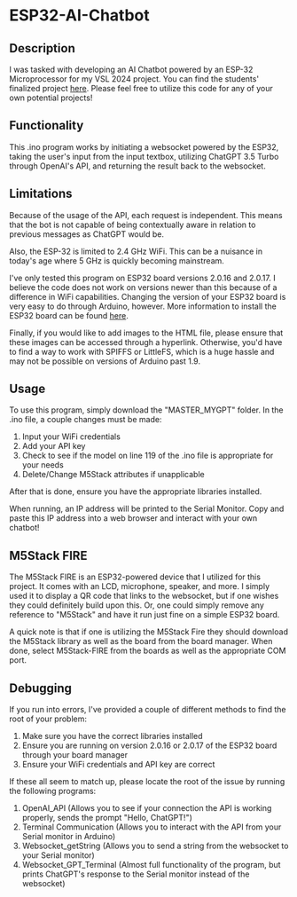 # ESP32-AI-Chatbot

## Description
I was tasked with developing an AI Chatbot powered by an ESP-32 Microprocessor for my VSL 2024 project. You can find the students' finalized project [here](https://github.com/SebastianYepez/Vegas-STEM-Lab-2024). Please feel free to utilize this code for any of your own potential projects!

## Functionality
This .ino program works by initiating a websocket powered by the ESP32, taking the user's input from the input textbox, utilizing ChatGPT 3.5 Turbo through OpenAI's API, and returning the result back to the websocket.

## Limitations
Because of the usage of the API, each request is independent. This means that the bot is not capable of being contextually aware in relation to previous messages as ChatGPT would be.

Also, the ESP-32 is limited to 2.4 GHz WiFi. This can be a nuisance in today's age where 5 GHz is quickly becoming mainstream.

I've only tested this program on ESP32 board versions 2.0.16 and 2.0.17. I believe the code does not work on versions newer than this because of a difference in WiFi capabilities. Changing the version of your ESP32 board is very easy to do through Arduino, however. More information to install the ESP32 board can be found [here](https://docs.espressif.com/projects/arduino-esp32/en/latest/installing.html).

Finally, if you would like to add images to the HTML file, please ensure that these images can be accessed through a hyperlink. Otherwise, you'd have to find a way to work with SPIFFS or LittleFS, which is a huge hassle and may not be possible on versions of Arduino past 1.9.

## Usage
To use this program, simply download the "MASTER_MYGPT" folder. In the .ino file, a couple changes must be made:
 1. Input your WiFi credentials
 2. Add your API key
 3. Check to see if the model on line 119 of the .ino file is appropriate for your needs
 4. Delete/Change M5Stack attributes if unapplicable

After that is done, ensure you have the appropriate libraries installed.

When running, an IP address will be printed to the Serial Monitor. Copy and paste this IP address into a web browser and interact with your own chatbot!

## M5Stack FIRE
The M5Stack FIRE is an ESP32-powered device that I utilized for this project. It comes with an LCD, microphone, speaker, and more. I simply used it to display a QR code that links to the websocket, but if one wishes they could definitely build upon this. Or, one could simply remove any reference to "M5Stack" and have it run just fine on a simple ESP32 board.

A quick note is that if one is utilizing the M5Stack Fire they should download the M5Stack library as well as the board from the board manager. When done, select M5Stack-FIRE from the boards as well as the appropriate COM port.

## Debugging
If you run into errors, I've provided a couple of different methods to find the root of your problem:
1. Make sure you have the correct libraries installed
2. Ensure you are running on version 2.0.16 or 2.0.17 of the ESP32 board through your board manager
3. Ensure your WiFi credentials and API key are correct

If these all seem to match up, please locate the root of the issue by running the following programs:
1. OpenAI_API (Allows you to see if your connection the API is working properly, sends the prompt "Hello, ChatGPT!")
2. Terminal Communication (Allows you to interact with the API from your Serial monitor in Arduino)
3. Websocket_getString (Allows you to send a string from the websocket to your Serial monitor)
4. Websocket_GPT_Terminal (Almost full functionality of the program, but prints ChatGPT's response to the Serial monitor instead of the websocket)
